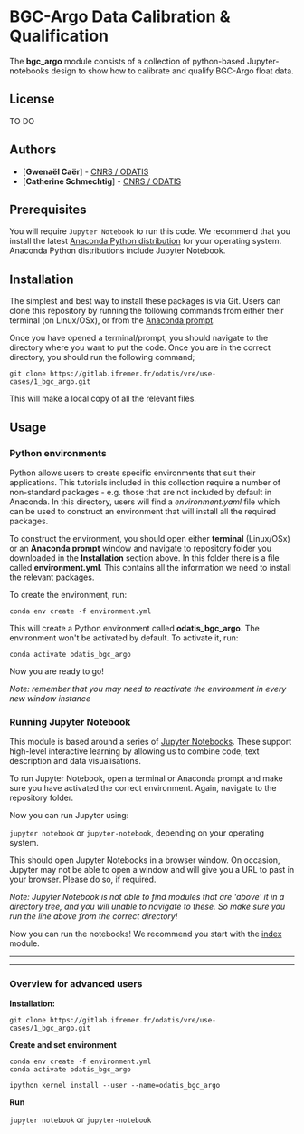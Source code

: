 # BGC-Argo Data Calibration & Qualification

The **bgc_argo** module consists of a collection of python-based Jupyter-notebooks design to show how to calibrate and qualify BGC-Argo float data. 

## License

TO DO

## Authors

* [**Gwenaël Caër**] - [CNRS / ODATIS](https://www.odatis-ocean.fr/en/)
* [**Catherine Schmechtig**] - [CNRS / ODATIS](https://www.odatis-ocean.fr/en/)


## Prerequisites

You will require `Jupyter Notebook` to run this code. We recommend that you install the latest [Anaconda Python distribution](https://www.anaconda.com/) for your operating system. Anaconda Python distributions include Jupyter Notebook.

## Installation

The simplest and best way to install these packages is via Git. Users can clone this repository by running the following commands from either their terminal (on Linux/OSx), or from the [Anaconda prompt](https://docs.anaconda.com/anaconda/user-guide/getting-started/). 

Once you have opened a terminal/prompt, you should navigate to the directory where you want to put the code. Once you are in the correct directory, you should run the following command;

`git clone https://gitlab.ifremer.fr/odatis/vre/use-cases/1_bgc_argo.git`

This will make a local copy of all the relevant files.

## Usage

### Python environments

Python allows users to create specific environments that suit their applications. 
This tutorials included in this collection require a number of non-standard packages - e.g. those that are not included by default in Anaconda. In this directory, users will find a *environment.yaml* file which can be used to construct an environment that will install all the required packages.

To construct the environment, you should open either **terminal** (Linux/OSx) or an **Anaconda prompt** window and navigate to repository folder you downloaded in the **Installation** section above. In this folder there is a file called **environment.yml**. This contains all the information we need to install the relevant packages.

To create the environment, run:

`conda env create -f environment.yml`

This will create a Python environment called **odatis_bgc_argo**. The environment won't be activated by default. To activate it, run:

`conda activate odatis_bgc_argo`

Now you are ready to go!

*Note: remember that you may need to reactivate the environment in every new window instance*

### Running Jupyter Notebook

This module is based around a series of [Jupyter Notebooks](https://jupyter.org/). These support high-level interactive learning by allowing us to combine code, text description and data visualisations.

To run Jupyter Notebook, open a terminal or Anaconda prompt and make sure you have activated the correct environment. Again, navigate to the repository folder.

Now you can run Jupyter using:

`jupyter notebook` or `jupyter-notebook`, depending on your operating system.

This should open Jupyter Notebooks in a browser window. On occasion, Jupyter may not be able to open a window and will give you a URL to past in your browser. Please do so, if required.

*Note: Jupyter Notebook is not able to find modules that are 'above' it in a directory  tree, and you will unable to navigate to these. So make sure you run the line above from the correct directory!*

Now you can run the notebooks! We recommend you start with the [index](./index.ipynb) module.

<hr>
<hr>

### Overview for advanced users

**Installation:**

`git clone https://gitlab.ifremer.fr/odatis/vre/use-cases/1_bgc_argo.git`

**Create and set environment**

`conda env create -f environment.yml` \
`conda activate odatis_bgc_argo`

`ipython kernel install --user --name=odatis_bgc_argo`

**Run**

`jupyter notebook` or `jupyter-notebook`